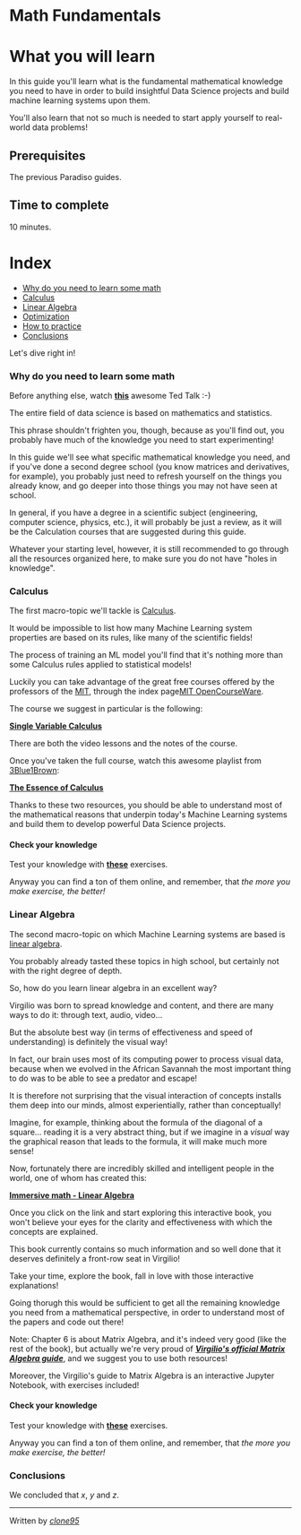 # Math Fundamentals

# What you will learn 
In this guide you'll learn what is the fundamental mathematical knowledge you need to have in order
to build insightful Data Science projects and build machine learning systems upon them.

You'll also learn that not so much is needed to start apply yourself to real-world data problems!

## Prerequisites
The previous Paradiso guides.

## Time to complete
10 minutes.

# Index
- [Why do you need to learn some math](#Why-do-you-need-to-learn-it)
- [Calculus](#Calculus)
- [Linear Algebra](#Linear-Algebra)
- [Optimization](#Optimization)
- [How to practice](#How-to-practice)
- [Conclusions](#Conclusions)

Let's dive right in!
 
### Why do you need to learn some math

Before anything else, watch [**this**](https://www.youtube.com/watch?v=VIbjHIGMjQM
) awesome Ted Talk :-)

The entire field of data science is based on mathematics and statistics.

This phrase shouldn't frighten you, though, because as you'll find out, you probably have much of the knowledge you need to start experimenting!

In this guide we'll see what specific mathematical knowledge you need, and if you've done a second degree school (you know matrices and derivatives, for example), you probably just need to refresh yourself on the things you already know, and go deeper into those things you may not have seen at school. 

In general, if you have a degree in a scientific subject (engineering, computer science, physics, etc.), it will probably be just a review, as it will be the Calculation courses that are suggested during this guide.

Whatever your starting level, however, it is still recommended to go through all the resources organized here, to make sure you do not have "holes in knowledge".

### Calculus

The first macro-topic we'll tackle is [Calculus](https://en.wikipedia.org/wiki/Calculus).

It would be impossible to list how many Machine Learning system properties are based on its rules, like many of the scientific fields!

The process of training an ML model you'll find that it's nothing more than some Calculus rules applied to statistical models! 

Luckily you can take advantage of the great free courses offered by the professors of the [MIT](http://www.mit.edu/), through the index page[MIT OpenCourseWare](https://ocw.mit.edu/index.htm).

The course we suggest in particular is the following:

[**Single Variable Calculus**](https://ocw.mit.edu/courses/mathematics/18-01sc-single-variable-calculus-fall-2010/)

There are both the video lessons and the notes of the course.

Once you've taken the full course, watch this awesome playlist from [3Blue1Brown](https://www.youtube.com/channel/UCYO_jab_esuFRV4b17AJtAw):

[**The Essence of Calculus**](https://www.youtube.com/watch?v=WUvTyaaNkzM&list=PLZHQObOWTQDMsr9K-rj53DwVRMYO3t5Yr)

Thanks to these two resources, you should be able to understand most of the mathematical reasons that underpin today's Machine Learning systems and build them to develop powerful Data Science projects.

#### Check your knowledge

Test your knowledge with [**these**](http://webmath2.unito.it/paginepersonali/cordero/English/derivatives.pdf) exercises.

Anyway you can find a ton of them online, and remember, that _the more you make exercise, the better!_

### Linear Algebra

The second macro-topic on which Machine Learning systems are based is [linear algebra](https://en.wikipedia.org/wiki/Linear_algebra).

You probably already tasted these topics in high school, but certainly not with the right degree of depth.

So, how do you learn linear algebra in an excellent way?

Virgilio was born to spread knowledge and content, and there are many ways to do it: through text, audio, video... 

But the absolute best way (in terms of effectiveness and speed of understanding) is definitely the visual way!

In fact, our brain uses most of its computing power to process visual data, because when we evolved in the African Savannah the most important thing to do was to be able to see a predator and escape!

It is therefore not surprising that the visual interaction of concepts installs them deep into our minds, almost experientially, rather than conceptually!

Imagine, for example, thinking about the formula of the diagonal of a square... reading it is a very abstract thing, but if we imagine in a _visual_ way the graphical reason that leads to the formula, it will make much more sense!

Now, fortunately there are incredibly skilled and intelligent people in the world, one of whom has created this:

[**Immersive math - Linear Algebra**](http://immersivemath.com/ila/index.html)

Once you click on the link and start exploring this interactive book, you won't believe your eyes for the clarity and effectiveness with which the concepts are explained. 

This book currently contains so much information and so well done that it deserves definitely a front-row seat in Virgilio!

Take your time, explore the book, fall in love with those interactive explanations!

Going thorugh this would be sufficient to get all the remaining knowledge you need from a mathematical perspective, in order to understand most of the papers and code out there!

Note:
Chapter 6 is about Matrix Algebra, and it's indeed very good (like the rest of the book), but actually we're very proud of [**_Virgilio's official Matrix Algebra guide_**](https://github.com/virgili0/Virgilio/blob/master/NewToDataScience/MatrixAlgebra.ipynb), and we suggest you to use both resources! 

Moreover, the Virgilio's guide to Matrix Algebra is an interactive Jupyter Notebook, with exercises included! 

#### Check your knowledge

Test your knowledge with [**these**](https://web.pdx.edu/~erdman/LINALG/Linalg_pdf.pdf) exercises.

Anyway you can find a ton of them online, and remember, that _the more you make exercise, the better!_

### Conclusions
We concluded that _x_, _y_ and _z_.


----
Written by [_clone95_](https://github.com/clone95)
